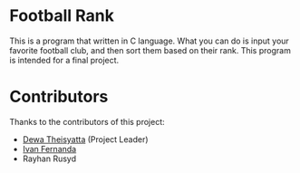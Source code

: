 # Football Rank
This is a program that written in C language. What you can do is input your favorite football club, and then sort them based on their rank. This program is intended for a final project. 


# Contributors
Thanks to the contributors of this project:
- [Dewa Theisyatta](https://github.com/kingdeww19) (Project Leader)
- [Ivan Fernanda](https://github.com/IvanFP26)
- Rayhan Rusyd
